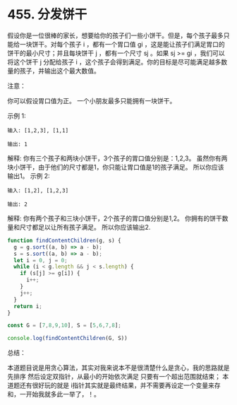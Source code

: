 # 455. 分发饼干

假设你是一位很棒的家长，想要给你的孩子们一些小饼干。但是，每个孩子最多只能给一块饼干。对每个孩子 i ，都有一个胃口值 gi ，这是能让孩子们满足胃口的饼干的最小尺寸；并且每块饼干 j ，都有一个尺寸 sj 。如果 sj >= gi ，我们可以将这个饼干 j 分配给孩子 i ，这个孩子会得到满足。你的目标是尽可能满足越多数量的孩子，并输出这个最大数值。

注意：

你可以假设胃口值为正。
一个小朋友最多只能拥有一块饼干。

示例 1:
```
输入: [1,2,3], [1,1]

输出: 1
```
解释: 
你有三个孩子和两块小饼干，3个孩子的胃口值分别是：1,2,3。
虽然你有两块小饼干，由于他们的尺寸都是1，你只能让胃口值是1的孩子满足。
所以你应该输出1。
示例 2:
```
输入: [1,2], [1,2,3]

输出: 2
```
解释: 
你有两个孩子和三块小饼干，2个孩子的胃口值分别是1,2。
你拥有的饼干数量和尺寸都足以让所有孩子满足。
所以你应该输出2.

```js
function findContentChildren(g, s) {
  g = g.sort((a, b) => a - b);
  s = s.sort((a, b) => a - b);
  let i = 0, j = 0;
  while (i < g.length && j < s.length) {
    if (s[j] >= g[i]) {
      i++;
    } 
    j++;
  }
  return i;
}

const G = [7,8,9,10], S = [5,6,7,8];

console.log(findContentChildren(G, S))
```


总结：

本道题目说是用贪心算法，其实对我来说本不是很清楚什么是贪心，我的思路就是先排序 然后设定双指针，从最小的开始依次满足 只要有一个超出范围就结束；
本道题还有很好玩的就是 i指针其实就是最终结果，并不需要再设定一个变量来存和，一开始我就多此一举了，！。